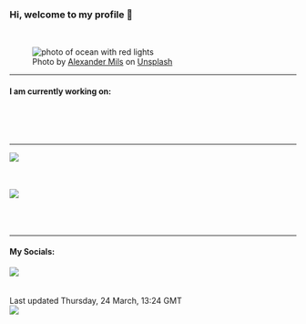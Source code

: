 <h3>Hi, welcome to my profile 👋</h3>

<br />
<figure>
  <img
    src="https://images.unsplash.com/photo-1504537103742-67c282f65f24?crop=entropy&cs=tinysrgb&fit=max&fm=jpg&ixid=MnwyNzQ3MDB8MHwxfHJhbmRvbXx8fHx8fHx8fDE2NDgxMjQ3NjA&ixlib=rb-1.2.1&q=80&w=1080&auto=format"
    alt="photo of ocean with red lights" 
  />
  <figcaption>Photo by <a
    href="https://unsplash.com/@alexandermils?utm_source=Profile%20readme&utm_medium=referral">Alexander Mils</a> on <a
    href="https://unsplash.com/?utm_source=Profile%20readme&utm_medium=referral">Unsplash</a></figcaption>
</figure>


<hr />
<h4>I am currently working on:</h4>
<a href=""></a>

<br /><br /><br />

<hr />
<img
  src="https://github-readme-stats.vercel.app/api?username=shanelucy&show_icons=true&theme=calm"
/>
<br /><br /><br />

<img 
  src="https://github-readme-stats.vercel.app/api/top-langs/?username=shanelucy&theme=calm"
/>
<br /><br /><br /><br />
<hr />
<h4>My Socials:</h4>
<a href="https://uk.linkedin.com/in/shane-lucy-4735b616a">
  <img
    src="https://img.shields.io/badge/linkedin%20-%230077B5.svg?&style=for-the-badge&logo=linkedin&logoColor=white"
  />
</a>
<br /><br /><br />
Last updated Thursday, 24 March, 13:24 GMT
<br />
<img
  src="https://github.com/ShaneLucy/ShaneLucy/workflows/README%20build/badge.svg"
/>
